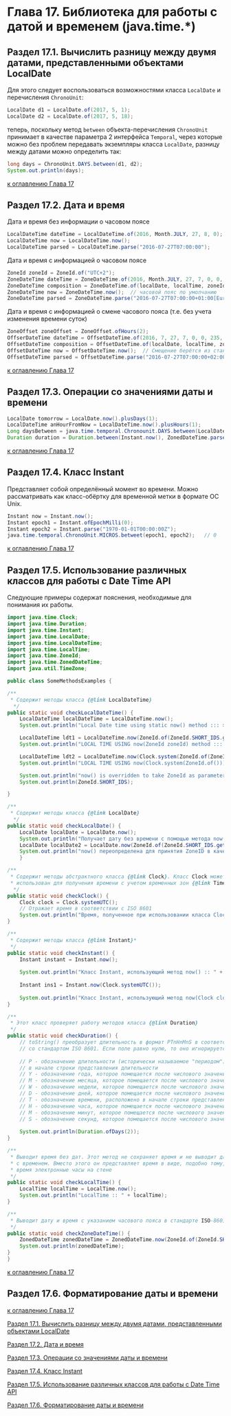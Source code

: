 # Глава 17. Библиотека для работы с датой и временем (java.time.*)

## Раздел 17.1. Вычислить разницу между двумя датами, представленными объектами LocalDate

Для этого следует воспользоваться возможностями класса `LocalDate` и перечисления `ChronoUnit`:

```java
LocalDate d1 = LocalDate.of(2017, 5, 1);
LocalDate d2 = LocalDate.of(2017, 5, 18);
```

теперь, поскольку метод `between` объекта-перечисления `ChronoUnit` принимает в качестве параметра 2 интерфейса `Temporal`, через которые можно без проблем передавать экземпляры класса `LocalDate`, разницу между датами можно определить так:

```java
long days = ChronoUnit.DAYS.between(d1, d2);
System.out.println(days);
```

[к оглавлению Глава 17](#глава-17-библиотека-для-работы-с-датой-и-временем-javatime)

## Раздел 17.2. Дата и время

Дата и время без информации о часовом поясе

```java
LocalDateTime dateTime = LocalDateTime.of(2016, Month.JULY, 27, 8, 0);
LocalDateTime now = LocalDateTime.now();
LocalDateTime parsed = LocalDateTime.parse("2016-07-27T07:00:00");
```

Дата и время с информацией о часовом поясе

```java
ZoneId zoneId = ZoneId.of("UTC+2");
ZoneDateTime dateTime = ZoneDateTime.of(2016, Month.JULY, 27, 7, 0, 0, 235, zoneId);
ZoneDateTime composition = ZoneDateTime.of(localDate, localTime, zoneId);
ZoneDateTime now = ZoneDateTime.now();  // часовой пояс по умолчанию
ZoneDateTime parsed = ZoneDateTime.parse("2016-07-27T07:00:00+01:00[Europe/Stockholm]");
```

Дата и время с информацией о смене часового пояса (т.е. без учета изменения времени суток)

```java
ZoneOffset zoneOffset = ZoneOffset.ofHours(2);
OffserDateTime dateTime = OffsetDateTime.of(2016, 7, 27, 7, 0, 0, 235, zoneOffset);
OffsetDateTime composition = OffsetDateTime.of(localDate, localTime, zoneOffset);
OffsetDateTime now = OffsetDateTime.now();  // Смещение берётся из стандартного ZoneId
OffsetDateTime parsed = OffsetDateTime.parse("2016-07-27T07:00:00+02:00");
```

[к оглавлению Глава 17](#глава-17-библиотека-для-работы-с-датой-и-временем-javatime)

## Раздел 17.3. Операции со значениями даты и времени

```java
LocalDate tomorrow = LocalDate.now().plusDays(1);
LocalDateTime anHourFromNow = LocalDateTime.now().plusHours(1);
Long daysBetween = java.time.temporal.Chronounit.DAYS.between(LocalDate.now(), LocalDate.now().plusDays(3));    // 3
Duration duration = Duration.between(Instant.now(), ZonedDateTime.parse("2016-07-27T07:00:00+01:00[Europe/Stockholm]"));
```

[к оглавлению Глава 17](#глава-17-библиотека-для-работы-с-датой-и-временем-javatime)

## Раздел 17.4. Класс Instant

Представляет собой определённый момент во времени. Можно рассматривать как класс-обёртку для временной метки в формате ОС Unix.

```java
Instant now = Instant.now();
Instant epoch1 = Instant.ofEpochMilli(0);
Instant epoch2 = Instant.parse("1970-01-01T00:00:00Z");
java.time.temporal.ChronoUnit.MICROS.betweet(epoch1, epoch2);   // 0
```

[к оглавлению Глава 17](#глава-17-библиотека-для-работы-с-датой-и-временем-javatime)

## Раздел 17.5. Использование различных классов для работы с Date Time API 
 
Следующие примеры содержат пояснения, необходимые для понимания их работы.

```java
import java.time.Clock;
import java.time.Duration;
import java.time.Instant;
import java.time.LocalDate;
import java.time.LocalDateTime;
import java.time.LocalTime;
import java.time.ZoneId;
import java.time.ZonedDateTime;
import java.util.TimeZone;

public class SomeMethodsExamples {

/**
 * Содержит методы класса {@link LocalDateTime}
  */
public static void checkLocalDateTime() {
    LocalDateTime localDateTime = LocalDateTime.now();
    System.out.println("Local Date time using static now() method ::: >>> " + localDateTime);

    LocalDateTime ldt1 = LocalDateTime.now(ZoneId.of(ZoneId.SHORT_IDS.get("AET")));
    System.out.println("LOCAL TIME USING now(ZoneId zoneId) method ::: >>> " + ldt1);

    LocalDateTime ldt2 = LocalDateTime.now(Clock.system(ZoneId.of(ZoneId.SHORT_IDS.get("PST"))));
    System.out.println("LOCAL TIME USING now(Clock.system(ZoneId.of())) ::: >>> " + ldt2);

    System.out.println("now() is overridden to take ZoneId as parameter using this we can get the same date under different timezones.");
    System.out.println(ZoneId.SHORT_IDS);

}

/**
 * Содержит методы класса {@link LocalDate}
  */
public static void checkLocalDate() {
    LocalDate localDate = LocalDate.now();
    System.out.println("Получает дату без времени с помощью метода now(). >> " + localDate);
    LocalDate localDate2 = LocalDate.now(ZoneId.of(ZoneId.SHORT_IDS.get("ECT")));
    System.out.println("now() переопределена для принятия ZoneID в качестве параметра, используя это, мы можем получить одну и ту же дату в разных часовых поясах. >> " + localDate2);
    }

/**
 * Содержит методы абстрактного класса {@link Clock}. Класс Clock может быть
 * использован для получения времени с учетом временных зон {@link TimeZone}.
  */
public static void checkClock() {
    Clock clock = Clock.systemUTC();
    // Отражает время в соответствии с ISO 8601
    System.out.println("Время, полученное при использовании класса Clock : " + clock.instant());
}

/**
 * Содержит методы класса {@link Instant}* 
 */
public static void checkInstant() {
    Instant instant = Instant.now();
    
    System.out.println("Класс Instant, использующий метод now() :: " + instant);
    
    Instant ins1 = Instant.now(Clock.systemUTC());
    
    System.out.println("Класс Instant, использующий метод now(Clock clock) :: " + ins1);
}

/**
 * Этот класс проверяет работу методов класса {@link Duration}
 */
public static void checkDuration() {
    // toString() преобразует длительность в формат PTnHnMnS в соответствии
    // со стандартом ISO 8601. Если поле равно нулю, то оно игнорируется.
    
    // P - обозначение длительности (исторически называемое "периодом"), расположено
    // в начале строки представления длительности
    // Y - обозначение года, которое помещается после числового значение количества лет
    // M - обозначение месяца, которое помещается после числового значения количества месяцев
    // W - обозначение недели, которое помещается после числового значения количества недель
    // D - обозначение дней, которое помещается после числового значения количества дней
    // T - обозначение времени, расположено в начале строки представления времени
    // H - обозначение часа, которое помещается после числового значения количества часов
    // M - обозначение минут, которое помещается после числового значения количества минут
    // S - обозначение секунд, которое помещается после числового значения количества секунд
    
    System.out.println(Duration.ofDays(2));
}

/**
 * Выводит время без дат. Этот метод не сохраняет время и не выводит дату совместно
 * с временем. Вместо этого он представляет время в виде, подобно тому, как отображают
 * время электронные часы на стене
 */
public static void checkLocalTime() {
    LocalTime localTime = LocalTime.now();
    System.out.println("LocalTime :: " + localTime);
}

/**
 * Выводит дату и время с указанием часового пояса в стандарте ISO-8601
 */
public static void checkZoneDateTime() {
    ZonedDateTime zonedDateTime = ZonedDateTime.now(ZoneId.of(ZoneId.SHORT_IDS.get("CST")));
    System.out.println(zonedDateTime);
}
}
```

[к оглавлению Глава 17](#глава-17-библиотека-для-работы-с-датой-и-временем-javatime)

## Раздел 17.6. Форматирование даты и времени



[к оглавлению Глава 17](#глава-17-библиотека-для-работы-с-датой-и-временем-javatime)

[Раздел 17.1. Вычислить разницу между двумя датами, представленными объектами LocalDate](#раздел-171-вычислить-разницу-между-двумя-датами-представленными-объектами-localdate)

[Раздел 17.2. Дата и время](#раздел-172-дата-и-время)

[Раздел 17.3. Операции со значениями даты и времени](#раздел-173-операции-со-значениями-даты-и-времени)

[Раздел 17.4. Класс Instant](#раздел-174-класс-instant)

[Раздел 17.5. Использование различных классов для работы с Date Time API ](#раздел-175-использование-различных-классов-для-работы-с-date-time-api-)

[Раздел 17.6. Форматирование даты и времени](#раздел-176-форматирование-даты-и-времени)












